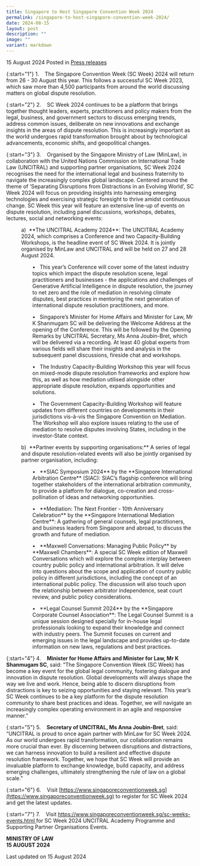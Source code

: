 ```yaml
---
title: Singapore to Host Singapore Convention Week 2024
permalink: /singapore-to-host-singapore-convention-week-2024/
date: 2024-08-15
layout: post
description: ""
image: ""
variant: markdown
---
```

15 August 2024 Posted in [Press releases](/news/press-releases)

{:start="1"}
1.&nbsp;&nbsp;&nbsp; The Singapore Convention Week (SC Week) 2024 will return from 26 - 30 August this year. This follows a successful SC Week 2023, which saw more than 4,500 participants from around the world discussing matters on global dispute resolution.

{:start="2"}
2.&nbsp;&nbsp;&nbsp; SC Week 2024 continues to be a platform that brings together thought leaders, experts, practitioners and policy makers from the legal, business, and government sectors to discuss emerging trends, address common issues, deliberate on new innovations and exchange insights in the areas of dispute resolution. This is increasingly important as the world undergoes rapid transformation brought about by technological advancements, economic shifts, and geopolitical changes.

{:start="3"}
3.&nbsp;&nbsp;&nbsp; Organised by the Singapore Ministry of Law (MinLaw), in collaboration with the United Nations Commission on International Trade Law (UNCITRAL) and supporting partner organisations, SC Week 2024 recognises the need for the international legal and business fraternity to navigate the increasingly complex global landscape. Centered around the theme of ‘Separating Disruptions from Distractions in an Evolving World’, SC Week 2024 will focus on providing insights into harnessing emerging technologies and exercising strategic foresight to thrive amidst continuous change. SC Week this year will feature an extensive line-up of events on dispute resolution, including panel discussions, workshops, debates, lectures, social and networking events:

<p style="margin-left: 40px">
a)&nbsp; **The UNCITRAL Academy 2024**: The UNCITRAL Academy 2024, which comprises a Conference and two Capacity-Building Workshops, is the headline event of SC Week 2024. It is jointly organised by MinLaw and UNCITRAL and will be held on 27 and 28 August 2024.</p>

<p style="margin-left: 70px">
•          &nbsp; This year’s Conference will cover some of the latest industry topics which impact the dispute resolution scene, legal practitioners and businesses - the applications and challenges of Generative Artificial Intelligence in dispute resolution, the journey to net zero and the role of mediation in resolving climate disputes, best practices in mentoring the next generation of international dispute resolution practitioners, and more.</p>

<p style="margin-left: 70px">
•          &nbsp; Singapore’s Minister for Home Affairs and Minister for Law, Mr K Shanmugam SC will be delivering the Welcome Address at the opening of the Conference. This will be followed by the Opening Remarks by UNCITRAL Secretary, Ms Anna Joubin-Bret, which will be delivered via a recording. At least 40 global experts from various fields will share their insights and analysis in the subsequent panel discussions, fireside chat and workshops.</p>

<p style="margin-left: 70px">
•          &nbsp; The Industry Capacity-Building Workshop this year will focus on mixed-mode dispute resolution frameworks and explore how this, as well as how mediation utilised alongside other appropriate dispute resolution, expands opportunities and solutions.</p>

<p style="margin-left: 70px">
•          &nbsp; The Government Capacity-Building Workshop will feature updates from different countries on developments in their jurisdictions vis-à-vis the Singapore Convention on Mediation. The Workshop will also explore issues relating to the use of mediation to resolve disputes involving States, including in the investor-State context. 

</p><p style="margin-left: 40px">
b)&nbsp; **Partner events by supporting organisations:** A series of legal and dispute resolution-related events will also be jointly organised by partner organisation, including:</p>

<p style="margin-left: 70px">
•          &nbsp; **SIAC Symposium 2024** by the **Singapore International Arbitration Centre** (SIAC): SIAC’s flagship conference will bring together stakeholders of the international arbitration community, to provide a platform for dialogue, co-creation and cross-pollination of ideas and networking opportunities.</p>

<p style="margin-left: 70px">
•          &nbsp; **Mediation: The Next Frontier - 10th Anniversary Celebration** by the **Singapore International Mediation Centre**: A gathering of general counsels, legal practitioners, and business leaders from Singapore and abroad, to discuss the growth and future of mediation.</p>

<p style="margin-left: 70px">
•          &nbsp; **Maxwell Conversations: Managing Public Policy** by **Maxwell Chambers**: A special SC Week edition of Maxwell Conversations which will explore the complex interplay between country public policy and international arbitration. It will delve into questions about the scope and application of country public policy in different jurisdictions, including the concept of an international public policy. The discussion will also touch upon the relationship between arbitrator independence, seat court review, and public policy considerations.</p>

<p style="margin-left: 70px">
•          &nbsp; **Legal Counsel Summit 2024** by the **Singapore Corporate Counsel Association**: The Legal Counsel Summit is a unique session designed specially for in-house legal professionals looking to expand their knowledge and connect with industry peers. The Summit focuses on current and emerging issues in the legal landscape and provides up-to-date information on new laws, regulations and best practices.</p>

{:start="4"}
4.&nbsp;&nbsp;&nbsp; **Minister for Home Affairs and Minister for Law, Mr K Shanmugam SC**, said: “The Singapore Convention Week (SC Week) has become a key event for the global legal community, fostering dialogue and innovation in dispute resolution. Global developments will always shape the way we live and work. Hence, being able to discern disruptions from distractions is key to seizing opportunities and staying relevant. This year’s SC Week continues to be a key platform for the dispute resolution community to share best practices and ideas. Together, we will navigate an increasingly complex operating environment in an agile and responsive manner.”

{:start="5"}
5.&nbsp;&nbsp;&nbsp; **Secretary of UNCITRAL, Ms Anna Joubin-Bret**, said: “UNCITRAL is proud to once again partner with MinLaw for SC Week 2024. As our world undergoes rapid transformation, our collaboration remains more crucial than ever. By discerning between disruptions and distractions, we can harness innovation to build a resilient and effective dispute resolution framework. Together, we hope that SC Week will provide an invaluable platform to exchange knowledge, build capacity, and address emerging challenges, ultimately strengthening the rule of law on a global scale.”

{:start="6"}
6.&nbsp;&nbsp;&nbsp; Visit [https://www.singaporeconventionweek.sg](https://www.singaporeconventionweek.sg) to register for SC Week 2024 and get the latest updates.

{:start="7"}
7.&nbsp;&nbsp;&nbsp; Visit [https://www.singaporeconventionweek.sg/sc-weeks-events.html ](https://www.singaporeconventionweek.sg/sc-weeks-events.html )for SC Week 2024 UNCITRAL Academy Programme and Supporting Partner Organisations Events.

**MINISTRY OF LAW**
<br>**15 AUGUST 2024**

<p class="right-side-updated">Last updated on 15 August 2024</p>